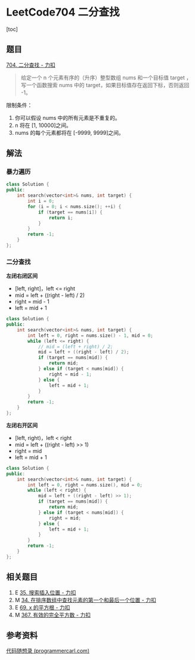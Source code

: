 # LeetCode704 二分查找

[toc]

## 题目

[704. 二分查找 - 力扣](https://leetcode-cn.com/problems/binary-search/)

> 给定一个 n 个元素有序的（升序）整型数组 nums 和一个目标值 target  ，写一个函数搜索 nums 中的 target，如果目标值存在返回下标，否则返回 -1。

限制条件：

1. 你可以假设 nums 中的所有元素是不重复的。
2. n 将在 [1, 10000]之间。
3. nums 的每个元素都将在 [-9999, 9999]之间。

## 解法

### 暴力遍历

```cpp
class Solution {
public:
    int search(vector<int>& nums, int target) {
        int i = 0;
        for (i = 0; i < nums.size(); ++i) {
            if (target == nums[i]) {
                return i;
            }
        }
        return -1;
    }
};
```

### 二分查找

**左闭右闭区间**

- [left, right]，left <= right
- mid = left + ((right - left) / 2)
- right = mid - 1
- left = mid + 1

```cpp
class Solution {
public:
    int search(vector<int>& nums, int target) {
        int left = 0, right = nums.size() - 1, mid = 0;
        while (left <= right) {
            // mid = (left + right) / 2;
            mid = left + ((right - left) / 2);
            if (target == nums[mid]) {
                return mid;
            } else if (target < nums[mid]) {
                right = mid - 1;
            } else {
                left = mid + 1;
            }
        }
        return -1;
    }
};
```

**左闭右开区间**

- [left, right)，left < right
- mid = left + ((right - left) >> 1)
- right = mid
- left = mid + 1

```cpp
class Solution {
public:
    int search(vector<int>& nums, int target) {
        int left = 0, right = nums.size(), mid = 0;
        while (left < right) {
            mid = left + ((right - left) >> 1);
            if (target == nums[mid]) {
                return mid;
            } else if (target < nums[mid]) {
                right = mid;
            } else {
                left = mid + 1;
            }
        }
        return -1;
    }
};
```

## 相关题目

1. E [35. 搜索插入位置 - 力扣](https://leetcode-cn.com/problems/search-insert-position/)
2. M [34. 在排序数组中查找元素的第一个和最后一个位置 - 力扣](https://leetcode-cn.com/problems/find-first-and-last-position-of-element-in-sorted-array/)
3. E [69. x 的平方根 - 力扣](https://leetcode-cn.com/problems/sqrtx/)
4. M [367. 有效的完全平方数 - 力扣](https://leetcode-cn.com/problems/valid-perfect-square/)

## 参考资料

[代码随想录 (programmercarl.com)](https://www.programmercarl.com/0704.二分查找.html)